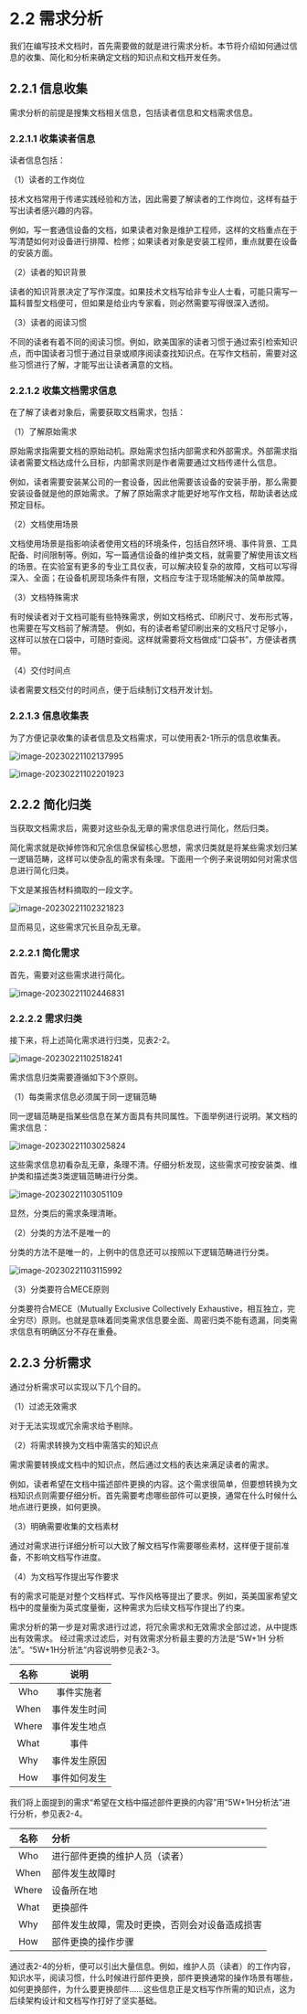 # 2.2 需求分析
我们在编写技术文档时，首先需要做的就是进行需求分析。本节将介绍如何通过信息的收集、简化和分析来确定文档的知识点和文档开发任务。

## 2.2.1 信息收集
需求分析的前提是搜集文档相关信息，包括读者信息和文档需求信息。

### 2.2.1.1 收集读者信息
读者信息包括：

（1）读者的工作岗位

技术文档常用于传递实践经验和方法，因此需要了解读者的工作岗位，这样有益于写出读者感兴趣的内容。

例如，写一套通信设备的文档，如果读者对象是维护工程师，这样的文档重点在于写清楚如何对设备进行排障、检修；如果读者对象是安装工程师，重点就要在设备的安装方面。

（2）读者的知识背景

读者的知识背景决定了写作深度。如果技术文档写给非专业人士看，可能只需写一篇科普型文档便可，但如果是给业内专家看，则必然需要写得很深入透彻。

（3）读者的阅读习惯

不同的读者有着不同的阅读习惯。例如，欧美国家的读者习惯于通过索引检索知识点，而中国读者习惯于通过目录或顺序阅读查找知识点。在写作文档前，需要对这些习惯进行了解，才能写出让读者满意的文档。

### 2.2.1.2 收集文档需求信息
在了解了读者对象后，需要获取文档需求，包括：

（1）了解原始需求

原始需求指需要文档的原始动机。原始需求包括内部需求和外部需求。外部需求指读者需要文档达成什么目标，内部需求则是作者需要通过文档传递什么信息。

例如，读者需要安装某公司的一套设备，因此他需要该设备的安装手册，那么需要安装设备就是他的原始需求。了解了原始需求才能更好地写作文档，帮助读者达成预定目标。

（2）文档使用场景

文档使用场景是指影响读者使用文档的环境条件，包括自然环境、事件背景、工具配备、时间限制等。例如，写一篇通信设备的维护类文档，就需要了解使用该文档的场景。在实验室有更多的专业工具仪表，可以解决较复杂的故障，文档可以写得深入、全面；在设备机房现场条件有限，文档应专注于现场能解决的简单故障。

（3）文档特殊需求

有时候读者对于文档可能有些特殊需求，例如文档格式、印刷尺寸、发布形式等，也需要在写文档前了解清楚。
例如，有的读者希望印刷出来的文档尺寸足够小，这样可以放在口袋中，可随时查阅。这样就需要将文档做成“口袋书”，方便读者携带。

（4）交付时间点

读者需要文档交付的时间点，便于后续制订文档开发计划。

### 2.2.1.3 信息收集表
为了方便记录收集的读者信息及文档需求，可以使用表2-1所示的信息收集表。

[^表2-1]: 信息收集表

![image-20230221102137995](C:/Users/sili/AppData/Roaming/Typora/typora-user-images/image-20230221102137995.png)

![image-20230221102201923](C:/Users/sili/AppData/Roaming/Typora/typora-user-images/image-20230221102201923.png)

## 2.2.2 简化归类
当获取文档需求后，需要对这些杂乱无章的需求信息进行简化，然后归类。

简化需求就是砍掉修饰和冗余信息保留核心思想，需求归类就是将某些需求划归某一逻辑范畴，这样可以使杂乱的需求有条理。下面用一个例子来说明如何对需求信息进行简化归类。

下文是某报告材料摘取的一段文字。

![image-20230221102321823](C:/Users/sili/AppData/Roaming/Typora/typora-user-images/image-20230221102321823.png)

显而易见，这些需求冗长且杂乱无章。

### 2.2.2.1 简化需求

首先，需要对这些需求进行简化。

![image-20230221102446831](C:/Users/sili/AppData/Roaming/Typora/typora-user-images/image-20230221102446831.png)

### 2.2.2.2 需求归类

接下来，将上述简化需求进行归类，见表2-2。

[^表2-2]: 简化需求归类

![image-20230221102518241](C:/Users/sili/AppData/Roaming/Typora/typora-user-images/image-20230221102518241.png)

需求信息归类需要遵循如下3个原则。

（1）每类需求信息必须属于同一逻辑范畴

同一逻辑范畴是指某些信息在某方面具有共同属性。下面举例进行说明。某文档的需求信息：

![image-20230221103025824](C:/Users/sili/AppData/Roaming/Typora/typora-user-images/image-20230221103025824.png)

这些需求信息初看杂乱无章，条理不清。仔细分析发现，这些需求可按安装类、维护类和描述类3类逻辑范畴进行分类。

![image-20230221103051109](C:/Users/sili/AppData/Roaming/Typora/typora-user-images/image-20230221103051109.png)

显然，分类后的需求条理清晰。

（2）分类的方法不是唯一的

分类的方法不是唯一的，上例中的信息还可以按照以下逻辑范畴进行分类。

![image-20230221103115992](C:/Users/sili/AppData/Roaming/Typora/typora-user-images/image-20230221103115992.png)

（3）分类要符合MECE原则

分类要符合MECE（Mutually Exclusive Collectively Exhaustive，相互独立，完全穷尽）原则。也就是意味着同类需求信息要全面、周密归类不能有遗漏，同类需求信息有明确区分不存在重叠。

## 2.2.3 分析需求

通过分析需求可以实现以下几个目的。

（1）过滤无效需求

对于无法实现或冗余需求给予剔除。

（2）将需求转换为文档中需落实的知识点

需求需要转换成文档中的知识点，然后通过文档的表达来满足读者的需求。

例如，读者希望在文档中描述部件更换的内容。这个需求很简单，但要想转换为文档知识点则需要仔细分析。首先需要考虑哪些部件可以更换，通常在什么时候什么地点进行更换，如何更换。

（3）明确需要收集的文档素材

通过对需求进行详细分析可以大致了解文档写作需要哪些素材，这样便于提前准备，不影响文档写作进度。

（4）为文档写作提出写作要求

有的需求可能是对整个文档样式、写作风格等提出了要求。例如，英美国家希望文档中的度量衡为英式度量衡，这种需求为后续文档写作提出了约束。

需求分析的第一步是对需求进行过滤，将冗余需求和无效需求全部过滤，从中提炼出有效需求。
经过需求过滤后，对有效需求分析最主要的方法是“5W+1H 分析法”。“5W+1H分析法”内容说明参见表2-3。

[^表2-3]: 5W+1H分析法的内容

| 名称  |     说明     |
| :---: | :----------: |
|  Who  |  事件实施者  |
| When  | 事件发生时间 |
| Where | 事件发生地点 |
| What  |     事件     |
|  Why  | 事件发生原因 |
|  How  | 事件如何发生 |

我们将上面提到的需求“希望在文档中描述部件更换的内容”用“5W+1H分析法”进行分析，参见表2-4。

[^表2-4]:  “5W+1H分析法”举例

| 名称  | 分析                                           |
| :---: | :--------------------------------------------- |
|  Who  | 进行部件更换的维护人员（读者）                 |
| When  | 部件发生故障时                                 |
| Where | 设备所在地                                     |
| What  | 更换部件                                       |
|  Why  | 部件发生故障，需及时更换，否则会对设备造成损害 |
|  How  | 部件更换的操作步骤                             |

通过表2-4的分析，便可以引出大量信息。例如，维护人员（读者）的工作内容，知识水平，阅读习惯，什么时候进行部件更换，部件更换通常的操作场景有哪些，如何更换部件，为什么要更换部件……这些信息正是文档写作所需的知识点，这为后续架构设计和文档写作打好了坚实基础。